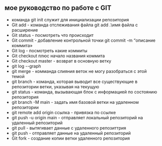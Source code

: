 ## мое руководство по работе с GIT

* команда git init служит для инициализации репозитория
* Git add - команда отслеживания файла git add .\имя файла с расширение
* Git status - посмотреть что происходит 
* Git commit - добавление контрольной точки git commit -m “описание коммита»
* Git log - посмотреть какие коммиты 
* Git checkout плюс начало названия коммита 
* Git checkout master - возврат в основную ветку 
* git log --graph
* git merge - комманда слияния веток
не могу разобраться с этой темой
* git branch - команда, которая выводит все существующие в репозитории ветки, указывая на текущую
* git status - команда, вызывающая блок с информацией по состоянию репозитория
* git branch -M main - задать имя базовой ветки на удаленном репозитории
* git remote add origin ссылка - привязка по ссылке
* git push -u origin main - отправляет локальный репозиторий на удаленный репозиторий
* git pull - вытягивает данные с удаленного репозиттрия
* git push - отправляет данные на удаленный репозиторий
* Git fork - создание копии ветки удаленного репозитория